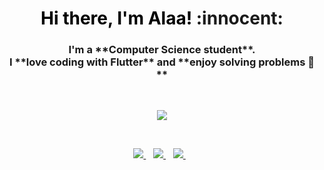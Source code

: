 <h1 align='center'> <font color="black">Hi there, I'm Alaa! </font>:innocent: </h1>

<h3 align='center'> 
  I'm a **Computer Science student**.
  <br>
  I **love coding with Flutter** and **enjoy solving problems 💙**
</h3>

<br>
<p align='center'>
  
  <img  src="https://github-readme-stats.vercel.app/api/top-langs/?username=alaakorda&layout=compact&theme=radical&langs_count=8">

  
</p>
<br>
<p align='center'>
  
  <a href="https://www.linkedin.com/in/alaazakaria/">
    <img src="https://img.shields.io/badge/linkedin-%230077B5.svg?&style=for-the-badge&logo=linkedin&logoColor=white" />
  </a>&nbsp;&nbsp;
  <a href="mailto:alaazakaria436@gmail.com">
    <img src="https://img.shields.io/badge/Gmail-D14836?style=for-the-badge&logo=gmail&logoColor=white" />
  </a>&nbsp;&nbsp;
  <a href="https://github.com/alaakorda">
    <img src="https://img.shields.io/badge/github-%23121011.svg?style=for-the-badge&logo=github&logoColor=white" />
  </a>&nbsp;&nbsp;

  
</p>
